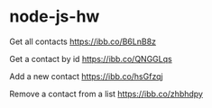 # node-js-hw
Get all contacts https://ibb.co/B6LnB8z

Get a contact by id https://ibb.co/QNGGLqs

Add a new contact https://ibb.co/hsGfzqj

Remove a contact from a list https://ibb.co/zhbhdpy